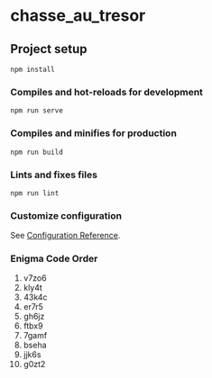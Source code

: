 # chasse_au_tresor

## Project setup
```
npm install
```

### Compiles and hot-reloads for development
```
npm run serve
```

### Compiles and minifies for production
```
npm run build
```

### Lints and fixes files
```
npm run lint
```

### Customize configuration
See [Configuration Reference](https://cli.vuejs.org/config/).

### Enigma Code Order
1) v7zo6
2) kly4t
3) 43k4c
4) er7r5
5) gh6jz
6) ftbx9
7) 7gamf
8) bseha
9) jjk6s
10) g0zt2
